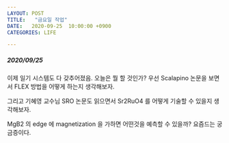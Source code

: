 ```yaml
---
LAYOUT: POST
TITLE:   "금요일 작업"
DATE:   2020-09-25  10:00:00 +0900
CATEGORIES: LIFE

---
```




#####  2020/09/25


이제 일기 시스템도 다 갖추어졌음. 오늘은 뭘 할 것인가? 우선 Scalapino 논문을 보면서 FLEX 방법을 어떻게 하는지 생각해보자. 

그리고 기혜영 교수님 SRO 논문도 읽으면서 Sr2RuO4 를 어떻게 기술할 수 있을지 생각해보자.

MgB2 의 edge 에 magnetization 을 가하면 어떤것을 예측할 수 있을까? 요즘드는 궁금증이다.




